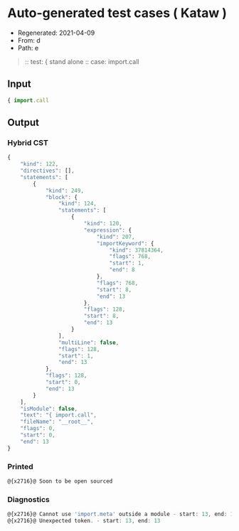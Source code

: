 # Auto-generated test cases ( Kataw )
- Regenerated: 2021-04-09
- From: d
- Path: e
> :: test: { stand alone
> :: case: import.call
## Input

`````js
{ import.call
`````

## Output

### Hybrid CST

```javascript
{
    "kind": 122,
    "directives": [],
    "statements": [
        {
            "kind": 249,
            "block": {
                "kind": 124,
                "statements": [
                    {
                        "kind": 120,
                        "expression": {
                            "kind": 207,
                            "importKeyword": {
                                "kind": 37814364,
                                "flags": 768,
                                "start": 1,
                                "end": 8
                            },
                            "flags": 768,
                            "start": 8,
                            "end": 13
                        },
                        "flags": 128,
                        "start": 8,
                        "end": 13
                    }
                ],
                "multiLine": false,
                "flags": 128,
                "start": 1,
                "end": 13
            },
            "flags": 128,
            "start": 0,
            "end": 13
        }
    ],
    "isModule": false,
    "text": "{ import.call",
    "fileName": "__root__",
    "flags": 0,
    "start": 0,
    "end": 13
}
```

### Printed

```javascript
@{x2716}@ Soon to be open sourced
```

### Diagnostics

```javascript
@{x2716}@ Cannot use 'import.meta' outside a module - start: 13, end: 13
@{x2716}@ Unexpected token. - start: 13, end: 13

```

